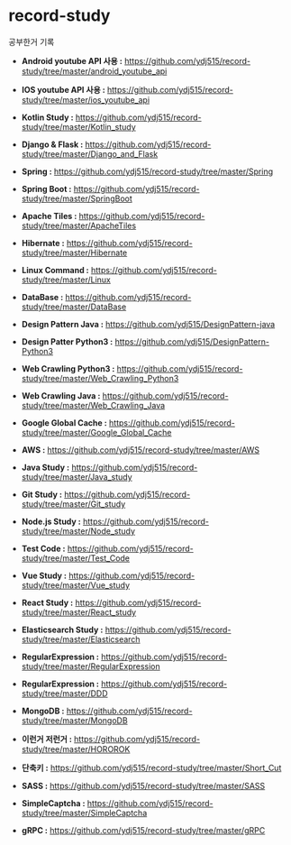 # record-study

공부한거 기록

- **Android youtube API 사용 :** https://github.com/ydj515/record-study/tree/master/android_youtube_api

- **IOS youtube API 사용 :** https://github.com/ydj515/record-study/tree/master/ios_youtube_api

- **Kotlin Study :** https://github.com/ydj515/record-study/tree/master/Kotlin_study

- **Django & Flask :** https://github.com/ydj515/record-study/tree/master/Django_and_Flask

- **Spring :** https://github.com/ydj515/record-study/tree/master/Spring

- **Spring Boot :** https://github.com/ydj515/record-study/tree/master/SpringBoot

- **Apache Tiles :** https://github.com/ydj515/record-study/tree/master/ApacheTiles

- **Hibernate :** https://github.com/ydj515/record-study/tree/master/Hibernate

- **Linux Command :** https://github.com/ydj515/record-study/tree/master/Linux

- **DataBase :** https://github.com/ydj515/record-study/tree/master/DataBase

- **Design Pattern Java :** https://github.com/ydj515/DesignPattern-java

- **Design Patter Python3 :** https://github.com/ydj515/DesignPattern-Python3

- **Web Crawling Python3 :** https://github.com/ydj515/record-study/tree/master/Web_Crawling_Python3

- **Web Crawling Java :** https://github.com/ydj515/record-study/tree/master/Web_Crawling_Java

- **Google Global Cache :** https://github.com/ydj515/record-study/tree/master/Google_Global_Cache

- **AWS :** https://github.com/ydj515/record-study/tree/master/AWS

- **Java Study :** https://github.com/ydj515/record-study/tree/master/Java_study

- **Git Study :** https://github.com/ydj515/record-study/tree/master/Git_study

- **Node.js Study :** https://github.com/ydj515/record-study/tree/master/Node_study

- **Test Code :** https://github.com/ydj515/record-study/tree/master/Test_Code

- **Vue Study :** https://github.com/ydj515/record-study/tree/master/Vue_study

- **React Study :** https://github.com/ydj515/record-study/tree/master/React_study

- **Elasticsearch Study :** https://github.com/ydj515/record-study/tree/master/Elasticsearch

- **RegularExpression :** https://github.com/ydj515/record-study/tree/master/RegularExpression

- **RegularExpression :** https://github.com/ydj515/record-study/tree/master/DDD

- **MongoDB :** https://github.com/ydj515/record-study/tree/master/MongoDB

- **이런거 저런거 :** https://github.com/ydj515/record-study/tree/master/HOROROK

- **단축키 :** https://github.com/ydj515/record-study/tree/master/Short_Cut

- **SASS :** https://github.com/ydj515/record-study/tree/master/SASS

- **SimpleCaptcha :** https://github.com/ydj515/record-study/tree/master/SimpleCaptcha

- **gRPC :** https://github.com/ydj515/record-study/tree/master/gRPC